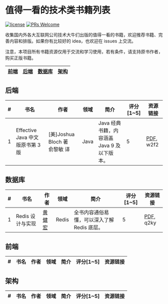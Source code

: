 # 值得一看的技术类书籍列表

[![license](https://badgen.net/badge/license/Attribution-ShareAlike%204.0%20International/green)](https://github.com/yanglbme/technical-books/blob/master/LICENSE)
[![PRs Welcome](https://badgen.net/badge/PRs/welcome/green)](http://makeapullrequest.com)

收集国内外各大互联网公司技术大牛们出版的值得一看的书籍，欢迎推荐书籍、完善内容和排版。如果你有比较好的 idea，也欢迎在 issues 上交流。

注意，本项目所有书籍资源仅用于交流和学习使用，若有条件，请支持原书作者，购买正版书籍。

| [前端](#前端) | [后端](#后端) | [数据库](#数据库) | [架构](#架构) |
|---|---|---|---|

## 后端
| # | 书名 | 作者 | 领域 | 简介 | 评分[1~5] | 资源链接 |
|---|---|---|---|---|---|---|
| 1 | Effective Java 中文版原书第 3 版 | [美]Joshua Bloch 著<br>俞黎敏 译 | Java | Java 经典书籍，内容涵盖 Java 9 及以下版本。| 5 | [PDF](https://pan.baidu.com/s/1ykZmLC6E4RzbfE6Dyzz4PQ), w2f2 |

## 数据库
| # | 书名 | 作者 | 领域 | 简介 | 评分[1~5] | 资源链接 |
|---|---|---|---|---|---|---|
| 1 | Redis 设计与实现 | [黄健宏](https://github.com/huangz1990) | Redis | 全书内容通俗易懂，可以深入了解 Redis 底层。 | 5 | [PDF](https://pan.baidu.com/s/16LY5H6XQxcjfOdCz73Z6tA), q2ky |

## 前端
| # | 书名 | 作者 | 领域 | 简介 | 评分[1~5] | 资源链接 |
|---|---|---|---|---|---|---|

## 架构
| # | 书名 | 作者 | 领域 | 简介 | 评分[1~5] | 资源链接 |
|---|---|---|---|---|---|---|